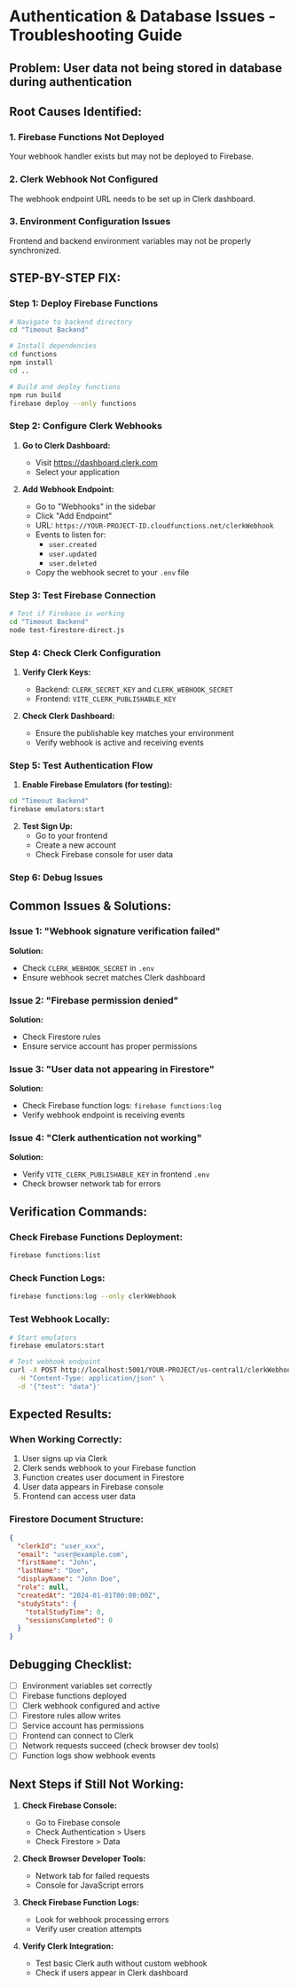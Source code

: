 # Authentication & Database Issues - Troubleshooting Guide

## Problem: User data not being stored in database during authentication

## Root Causes Identified:

### 1. **Firebase Functions Not Deployed**
Your webhook handler exists but may not be deployed to Firebase.

### 2. **Clerk Webhook Not Configured**
The webhook endpoint URL needs to be set up in Clerk dashboard.

### 3. **Environment Configuration Issues**
Frontend and backend environment variables may not be properly synchronized.

## **STEP-BY-STEP FIX:**

### **Step 1: Deploy Firebase Functions**

```bash
# Navigate to backend directory
cd "Timeout Backend"

# Install dependencies
cd functions
npm install
cd ..

# Build and deploy functions
npm run build
firebase deploy --only functions
```

### **Step 2: Configure Clerk Webhooks**

1. **Go to Clerk Dashboard:**
   - Visit https://dashboard.clerk.com
   - Select your application

2. **Add Webhook Endpoint:**
   - Go to "Webhooks" in the sidebar
   - Click "Add Endpoint"
   - URL: `https://YOUR-PROJECT-ID.cloudfunctions.net/clerkWebhook`
   - Events to listen for:
     - `user.created`
     - `user.updated` 
     - `user.deleted`
   - Copy the webhook secret to your `.env` file

### **Step 3: Test Firebase Connection**

```bash
# Test if Firebase is working
cd "Timeout Backend"
node test-firestore-direct.js
```

### **Step 4: Check Clerk Configuration**

1. **Verify Clerk Keys:**
   - Backend: `CLERK_SECRET_KEY` and `CLERK_WEBHOOK_SECRET`
   - Frontend: `VITE_CLERK_PUBLISHABLE_KEY`

2. **Check Clerk Dashboard:**
   - Ensure the publishable key matches your environment
   - Verify webhook is active and receiving events

### **Step 5: Test Authentication Flow**

1. **Enable Firebase Emulators (for testing):**
```bash
cd "Timeout Backend"
firebase emulators:start
```

2. **Test Sign Up:**
   - Go to your frontend
   - Create a new account
   - Check Firebase console for user data

### **Step 6: Debug Issues**

## **Common Issues & Solutions:**

### **Issue 1: "Webhook signature verification failed"**
**Solution:** 
- Check `CLERK_WEBHOOK_SECRET` in `.env`
- Ensure webhook secret matches Clerk dashboard

### **Issue 2: "Firebase permission denied"**
**Solution:**
- Check Firestore rules
- Ensure service account has proper permissions

### **Issue 3: "User data not appearing in Firestore"**
**Solution:**
- Check Firebase function logs: `firebase functions:log`
- Verify webhook endpoint is receiving events

### **Issue 4: "Clerk authentication not working"**
**Solution:**
- Verify `VITE_CLERK_PUBLISHABLE_KEY` in frontend `.env`
- Check browser network tab for errors

## **Verification Commands:**

### **Check Firebase Functions Deployment:**
```bash
firebase functions:list
```

### **Check Function Logs:**
```bash
firebase functions:log --only clerkWebhook
```

### **Test Webhook Locally:**
```bash
# Start emulators
firebase emulators:start

# Test webhook endpoint
curl -X POST http://localhost:5001/YOUR-PROJECT/us-central1/clerkWebhook \
  -H "Content-Type: application/json" \
  -d '{"test": "data"}'
```

## **Expected Results:**

### **When Working Correctly:**
1. User signs up via Clerk
2. Clerk sends webhook to your Firebase function
3. Function creates user document in Firestore
4. User data appears in Firebase console
5. Frontend can access user data

### **Firestore Document Structure:**
```json
{
  "clerkId": "user_xxx",
  "email": "user@example.com",
  "firstName": "John",
  "lastName": "Doe",
  "displayName": "John Doe",
  "role": null,
  "createdAt": "2024-01-01T00:00:00Z",
  "studyStats": {
    "totalStudyTime": 0,
    "sessionsCompleted": 0
  }
}
```

## **Debugging Checklist:**

- [ ] Environment variables set correctly
- [ ] Firebase functions deployed
- [ ] Clerk webhook configured and active
- [ ] Firestore rules allow writes
- [ ] Service account has permissions
- [ ] Frontend can connect to Clerk
- [ ] Network requests succeed (check browser dev tools)
- [ ] Function logs show webhook events

## **Next Steps if Still Not Working:**

1. **Check Firebase Console:**
   - Go to Firebase console
   - Check Authentication > Users
   - Check Firestore > Data

2. **Check Browser Developer Tools:**
   - Network tab for failed requests
   - Console for JavaScript errors

3. **Check Firebase Function Logs:**
   - Look for webhook processing errors
   - Verify user creation attempts

4. **Verify Clerk Integration:**
   - Test basic Clerk auth without custom webhook
   - Check if users appear in Clerk dashboard
